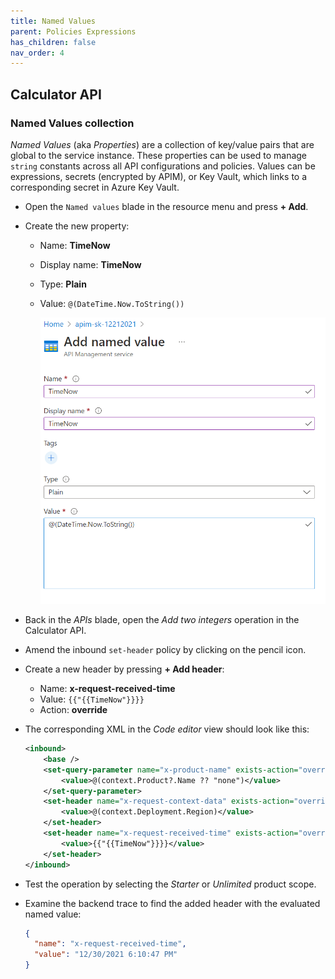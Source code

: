 ```yaml
---
title: Named Values
parent: Policies Expressions
has_children: false
nav_order: 4
---
```



## Calculator API

### Named Values collection

*Named Values* (aka *Properties*) are a collection of key/value pairs that are global to the service instance. These properties can be used to manage `string` constants across all API configurations and policies. Values can be expressions, secrets (encrypted by APIM), or Key Vault, which links to a corresponding secret in Azure Key Vault.

- Open the `Named values` blade in the resource menu and press **+ Add**.
- Create the new property:
  - Name: **TimeNow**
  - Display name: **TimeNow**
  - Type: **Plain**
  - Value: `@(DateTime.Now.ToString())`

    ![APIM Named Values](../../assets/images/apim-named-values.png)

- Back in the *APIs* blade, open the *Add two integers* operation in the Calculator API. 
- Amend the inbound `set-header` policy by clicking on the pencil icon.
- Create a new header by pressing **+ Add header**:
  - Name: **x-request-received-time**
  - Value: `{{"{{TimeNow"}}}}`
  - Action: **override**  
- The corresponding XML in the *Code editor* view should look like this: 

  ```xml    
  <inbound>
      <base />
      <set-query-parameter name="x-product-name" exists-action="override">
          <value>@(context.Product?.Name ?? "none")</value>
      </set-query-parameter>
      <set-header name="x-request-context-data" exists-action="override">
          <value>@(context.Deployment.Region)</value>
      </set-header>
      <set-header name="x-request-received-time" exists-action="override">
          <value>{{"{{TimeNow"}}}}</value>
      </set-header>
  </inbound>
  ```

- Test the operation by selecting the *Starter* or *Unlimited* product scope. 
- Examine the backend trace to find the added header with the evaluated named value:

  ```json
  {
    "name": "x-request-received-time",
    "value": "12/30/2021 6:10:47 PM"
  }
  ```